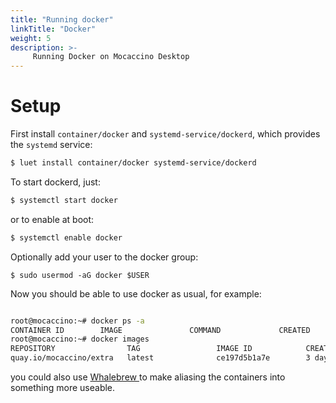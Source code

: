 ```yaml
---
title: "Running docker"
linkTitle: "Docker"
weight: 5
description: >-
     Running Docker on Mocaccino Desktop
---
```


# Setup

First install `container/docker` and `systemd-service/dockerd`, which provides the `systemd` service:

```bash
$ luet install container/docker systemd-service/dockerd
```

To start dockerd, just:
```bash
$ systemctl start docker
```

or to enable at boot:

```bash
$ systemctl enable docker
```

Optionally add your user to the docker group:

```
$ sudo usermod -aG docker $USER
```
Now you should be able to use docker as usual, for example:

```bash

root@mocaccino:~# docker ps -a
CONTAINER ID        IMAGE               COMMAND             CREATED             STATUS              PORTS               NAMES
root@mocaccino:~# docker images
REPOSITORY                TAG                 IMAGE ID            CREATED             SIZE
quay.io/mocaccino/extra   latest              ce197d5b1a7e        3 days ago          21.2MB

```
you could also use [Whalebrew ](https://www.mocaccino.org/docs/desktop/whalebrew/) to make aliasing the containers into something more useable. 
